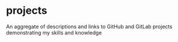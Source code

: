 # projects
An aggregate of descriptions and links to GitHub and GitLab projects demonstrating my skills and knowledge
